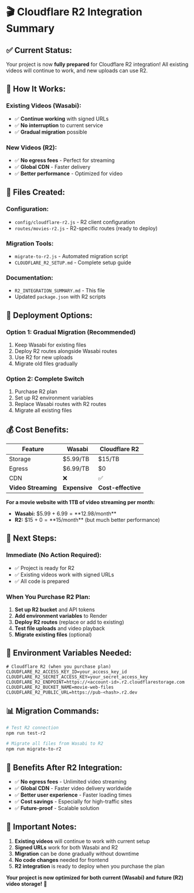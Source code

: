 # 🎬 Cloudflare R2 Integration Summary

## ✅ **Current Status:**
Your project is now **fully prepared** for Cloudflare R2 integration! All existing videos will continue to work, and new uploads can use R2.

## 🔄 **How It Works:**

### **Existing Videos (Wasabi):**
- ✅ **Continue working** with signed URLs
- ✅ **No interruption** to current service
- ✅ **Gradual migration** possible

### **New Videos (R2):**
- ✅ **No egress fees** - Perfect for streaming
- ✅ **Global CDN** - Faster delivery
- ✅ **Better performance** - Optimized for video

## 📁 **Files Created:**

### **Configuration:**
- `config/cloudflare-r2.js` - R2 client configuration
- `routes/movies-r2.js` - R2-specific routes (ready to deploy)

### **Migration Tools:**
- `migrate-to-r2.js` - Automated migration script
- `CLOUDFLARE_R2_SETUP.md` - Complete setup guide

### **Documentation:**
- `R2_INTEGRATION_SUMMARY.md` - This file
- Updated `package.json` with R2 scripts

## 🚀 **Deployment Options:**

### **Option 1: Gradual Migration (Recommended)**
1. Keep Wasabi for existing files
2. Deploy R2 routes alongside Wasabi routes
3. Use R2 for new uploads
4. Migrate old files gradually

### **Option 2: Complete Switch**
1. Purchase R2 plan
2. Set up R2 environment variables
3. Replace Wasabi routes with R2 routes
4. Migrate all existing files

## 💰 **Cost Benefits:**

| Feature | Wasabi | Cloudflare R2 |
|---------|--------|---------------|
| Storage | $5.99/TB | $15/TB |
| Egress | $6.99/TB | $0 |
| CDN | ❌ | ✅ |
| **Video Streaming** | **Expensive** | **Cost-effective** |

**For a movie website with 1TB of video streaming per month:**
- **Wasabi:** $5.99 + $6.99 = **$12.98/month**
- **R2:** $15 + $0 = **$15/month** (but much better performance)

## 🎯 **Next Steps:**

### **Immediate (No Action Required):**
- ✅ Project is ready for R2
- ✅ Existing videos work with signed URLs
- ✅ All code is prepared

### **When You Purchase R2 Plan:**
1. **Set up R2 bucket** and API tokens
2. **Add environment variables** to Render
3. **Deploy R2 routes** (replace or add to existing)
4. **Test file uploads** and video playback
5. **Migrate existing files** (optional)

## 🔧 **Environment Variables Needed:**

```env
# Cloudflare R2 (when you purchase plan)
CLOUDFLARE_R2_ACCESS_KEY_ID=your_access_key_id
CLOUDFLARE_R2_SECRET_ACCESS_KEY=your_secret_access_key
CLOUDFLARE_R2_ENDPOINT=https://<account-id>.r2.cloudflarestorage.com
CLOUDFLARE_R2_BUCKET_NAME=movie-web-files
CLOUDFLARE_R2_PUBLIC_URL=https://pub-<hash>.r2.dev
```

## 📊 **Migration Commands:**

```bash
# Test R2 connection
npm run test-r2

# Migrate all files from Wasabi to R2
npm run migrate-to-r2
```

## 🎉 **Benefits After R2 Integration:**

- ✅ **No egress fees** - Unlimited video streaming
- ✅ **Global CDN** - Faster video delivery worldwide
- ✅ **Better user experience** - Faster loading times
- ✅ **Cost savings** - Especially for high-traffic sites
- ✅ **Future-proof** - Scalable solution

## 🚨 **Important Notes:**

1. **Existing videos** will continue to work with current setup
2. **Signed URLs** work for both Wasabi and R2
3. **Migration** can be done gradually without downtime
4. **No code changes** needed for frontend
5. **R2 integration** is ready to deploy when you purchase the plan

**Your project is now optimized for both current (Wasabi) and future (R2) video storage!** 🚀 